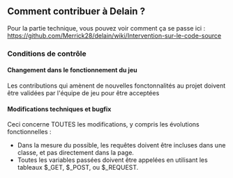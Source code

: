 ## Comment contribuer à Delain ?

Pour la partie technique, vous pouvez voir comment ça se passe ici : https://github.com/Merrick28/delain/wiki/Intervention-sur-le-code-source

### Conditions de contrôle

#### Changement dans le fonctionnement du jeu

Les contributions qui amènent de nouvelles fonctonnalités au projet doivent être validées par l'équipe de jeu pour être acceptées

#### Modifications techniques et bugfix

Ceci concerne TOUTES les modifications, y compris les évolutions fonctionnelles :

* Dans la mesure du possible, les requêtes doivent être incluses dans une classe, et pas directement dans la page.
* Toutes les variables passées doivent être appelées en utilisant les tableaux $_GET, $_POST, ou $_REQUEST.


